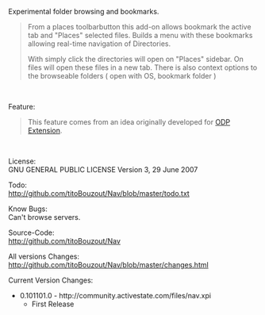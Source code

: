 Experimental folder browsing and bookmarks.

<blockquote>
From a places toolbarbutton this add-on allows bookmark the active tab and "Places" selected files.
Builds a menu with these bookmarks allowing real-time navigation of Directories.

With simply click the directories will open on "Places" sidebar. On files will open these files in a new tab. There is also context options to the browseable folders ( open with OS, bookmark folder )
</blockquote><br/>

Feature:

<blockquote>
This feature comes from an idea originally developed for <a href="https://addons.mozilla.org/en-US/firefox/addon/176740/">ODP Extension</a>.
</blockquote><br/>

License:<br/>
GNU GENERAL PUBLIC LICENSE Version 3, 29 June 2007

Todo:<br/>
http://github.com/titoBouzout/Nav/blob/master/todo.txt

Know Bugs:<br/>
Can't browse servers.

Source-Code:<br/>
http://github.com/titoBouzout/Nav

All versions Changes:<br/>
http://github.com/titoBouzout/Nav/blob/master/changes.html

Current Version Changes:

<ul><!-- root node -->

<li>
  0.101101.0 - http://community.activestate.com/files/nav.xpi
  <ul>
	<li>First Release</li>
  </ul>
</li>

</ul><!-- end root node -->


